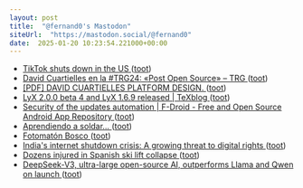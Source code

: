 ```yaml
---
layout: post
title:  "@fernand0's Mastodon"
siteUrl:  "https://mastodon.social/@fernand0"
date:  2025-01-20 10:23:54.221000+00:00
---
```

*  [TikTok shuts down in the US ](https://www.theverge.com/2025/1/18/24346961/tiktok-shut-down-banned-in-the-u) ([toot](https://mastodon.social/@fernand0/113860190811866867))
*  [David Cuartielles en la #TRG24: «Post Open Source» – TRG ](https://www.trgcon.com/blog/trg24-david-cuartielles-post-open-source) ([toot](https://mastodon.social/@fernand0/113860021636603041))
*  [[PDF] DAVID CUARTIELLES PLATFORM DESIGN.   ](https://monoskop.org/images/1/1f/Platform_Design.pdf) ([toot](https://mastodon.social/@fernand0/113858948047788174))
*  [LyX 2.0.0 beta 4 and LyX 1.6.9 released \| TeXblog ](https://texblog.net/latex-archive/uncategorized/lyx-200-beta4) ([toot](https://mastodon.social/@fernand0/113858239071341940))
*  [Security of the updates automation \| F-Droid - Free and Open Source Android App Repository ](https://f-droid.org/en/2024/12/13/security-of-the-updates-automation.htm) ([toot](https://mastodon.social/@fernand0/113856443789953997))
*  [Aprendiendo a soldar… ](https://avecesunafoto.wordpress.com/2025/01/19/aprendiendo-a-soldar) ([toot](https://mastodon.social/@fernand0/113856386944940080))
*  [Fotomatón Bosco ](https://www.flickr.com/photos/fernand0/54270138249) ([toot](https://mastodon.social/@fernand0/113856143360083822))
*  [India's internet shutdown crisis: A growing threat to digital rights ](https://globalvoices.org/2025/01/06/indias-internet-shutdown-crisis-a-growing-threat-to-digital-rights) ([toot](https://mastodon.social/@fernand0/113856098493607173))
*  [Dozens injured in Spanish ski lift collapse ](https://www.telegraph.co.uk/world-news/2025/01/18/dozens-injured-spanish-ski-lift-collapse) ([toot](https://mastodon.social/@fernand0/113856039302536375))
*  [DeepSeek-V3, ultra-large open-source AI, outperforms Llama and Qwen on launch ](https://venturebeat.com/ai/deepseek-v3-ultra-large-open-source-ai-outperforms-llama-and-qwen-on-launch) ([toot](https://mastodon.social/@fernand0/113855709927744261))
